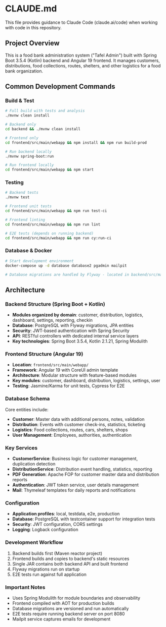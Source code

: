 # CLAUDE.md

This file provides guidance to Claude Code (claude.ai/code) when working with code in this repository.

## Project Overview

This is a food bank administration system ("Tafel Admin") built with Spring Boot 3.5.4 (Kotlin) backend and Angular 19 frontend. It manages customers, distributions, food collections, routes, shelters, and other logistics for a food bank organization.

## Common Development Commands

### Build & Test
```bash
# Full build with tests and analysis
./mvnw clean install

# Backend only
cd backend && ./mvnw clean install

# Frontend only
cd frontend/src/main/webapp && npm install && npm run build-prod

# Run backend locally
./mvnw spring-boot:run

# Run frontend locally
cd frontend/src/main/webapp && npm start
```

### Testing
```bash
# Backend tests
./mvnw test

# Frontend unit tests
cd frontend/src/main/webapp && npm run test-ci

# Frontend linting
cd frontend/src/main/webapp && npm run lint

# E2E tests (depends on running backend)
cd frontend/src/main/webapp && npm run cy:run-ci
```

### Database & Docker
```bash
# Start development environment
docker-compose up -d database database2 pgadmin mailpit

# Database migrations are handled by Flyway - located in backend/src/main/resources/db-migration/
```

## Architecture

### Backend Structure (Spring Boot + Kotlin)
- **Modules organized by domain**: customer, distribution, logistics, dashboard, settings, reporting, checkin
- **Database**: PostgreSQL with Flyway migrations, JPA entities
- **Security**: JWT-based authentication with Spring Security
- **API**: RESTful controllers with dedicated internal service layers
- **Key technologies**: Spring Boot 3.5.4, Kotlin 2.1.21, Spring Modulith

### Frontend Structure (Angular 19)
- **Location**: `frontend/src/main/webapp/`
- **Framework**: Angular 19 with CoreUI admin template
- **Architecture**: Modular structure with feature-based modules
- **Key modules**: customer, dashboard, distribution, logistics, settings, user
- **Testing**: Jasmine/Karma for unit tests, Cypress for E2E

### Database Schema
Core entities include:
- **Customer**: Master data with additional persons, notes, validation
- **Distribution**: Events with customer check-ins, statistics, ticketing
- **Logistics**: Food collections, routes, cars, shelters, shops
- **User Management**: Employees, authorities, authentication

### Key Services
- **CustomerService**: Business logic for customer management, duplication detection
- **DistributionService**: Distribution event handling, statistics, reporting
- **PDF Generation**: Apache FOP for customer master data and distribution reports
- **Authentication**: JWT token service, user details management
- **Mail**: Thymeleaf templates for daily reports and notifications

### Configuration
- **Application profiles**: local, testdata, e2e, production
- **Database**: PostgreSQL with testcontainer support for integration tests
- **Security**: JWT configuration, CORS settings
- **Logging**: Logback configuration

### Development Workflow
1. Backend builds first (Maven reactor project)
2. Frontend builds and copies to backend's static resources
3. Single JAR contains both backend API and built frontend
4. Flyway migrations run on startup
5. E2E tests run against full application

### Important Notes
- Uses Spring Modulith for module boundaries and observability
- Frontend compiled with AOT for production builds
- Database migrations are versioned and run automatically
- E2E tests require running backend server on port 8080
- Mailpit service captures emails for development
